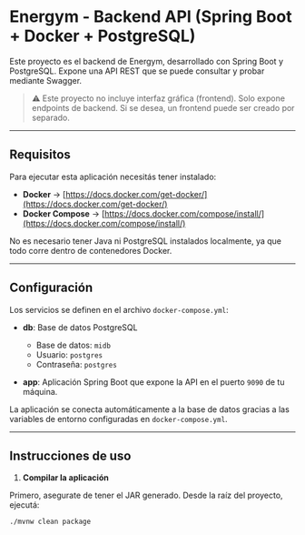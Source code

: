 # Energym - Backend API (Spring Boot + Docker + PostgreSQL)

Este proyecto es el backend de Energym, desarrollado con Spring Boot y PostgreSQL. Expone una API REST que se puede consultar y probar mediante Swagger.

> ⚠️ Este proyecto no incluye interfaz gráfica (frontend). Solo expone endpoints de backend. Si se desea, un frontend puede ser creado por separado.

---

## Requisitos

Para ejecutar esta aplicación necesitás tener instalado:

- **Docker** → [https://docs.docker.com/get-docker/](https://docs.docker.com/get-docker/)
- **Docker Compose** → [https://docs.docker.com/compose/install/](https://docs.docker.com/compose/install/)

No es necesario tener Java ni PostgreSQL instalados localmente, ya que todo corre dentro de contenedores Docker.

---

## Configuración

Los servicios se definen en el archivo `docker-compose.yml`:

- **db**: Base de datos PostgreSQL
  - Base de datos: `midb`
  - Usuario: `postgres`
  - Contraseña: `postgres`

- **app**: Aplicación Spring Boot que expone la API en el puerto `9090` de tu máquina.

La aplicación se conecta automáticamente a la base de datos gracias a las variables de entorno configuradas en `docker-compose.yml`.

---

## Instrucciones de uso

1. **Compilar la aplicación**

Primero, asegurate de tener el JAR generado. Desde la raíz del proyecto, ejecutá:

```bash
./mvnw clean package
